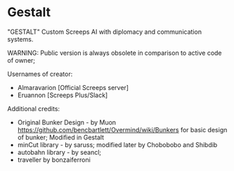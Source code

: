 # Gestalt
"GESTALT" Custom Screeps AI with diplomacy and communication systems.

WARNING: Public version is always obsolete in comparison to active code of owner;

Usernames of creator:
- Almaravarion [Official Screeps server]
- Eruannon [Screeps Plus/Slack]

Additional credits:
- Original Bunker Design - by  Muon https://github.com/bencbartlett/Overmind/wiki/Bunkers for basic design of bunker; Modified in Gestalt
- minCut library - by saruss; modified later by Chobobobo and Shibdib
- autobahn library - by seancl;
- traveller by bonzaiferroni
